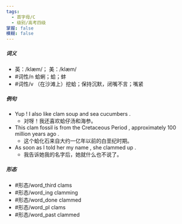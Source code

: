 ```yaml
---
tags:
  - 首字母/C
  - 级别/高考四级
掌握: false
模糊: false
---
```

##### 词义
- 英：/klæm/； 美：/klæm/
- #词性/n  蛤蜊；蛤；蚌
- #词性/v  （在沙滩上）挖蛤；保持沉默，闭嘴不言；嘴紧
##### 例句
- Yup ! I also like clam soup and sea cucumbers .
	- 对呀！我还喜欢蛤仔汤和海参。
- This clam fossil is from the Cretaceous Period , approximately 100 million years ago .
	- 这个蛤化石来自大约一亿年以前的白垩纪时期。
- As soon as I told her my name , she clammed up .
	- 我告诉她我的名字后，她就什么也不说了。
##### 形态
- #形态/word_third clams
- #形态/word_ing clamming
- #形态/word_done clammed
- #形态/word_pl clams
- #形态/word_past clammed
